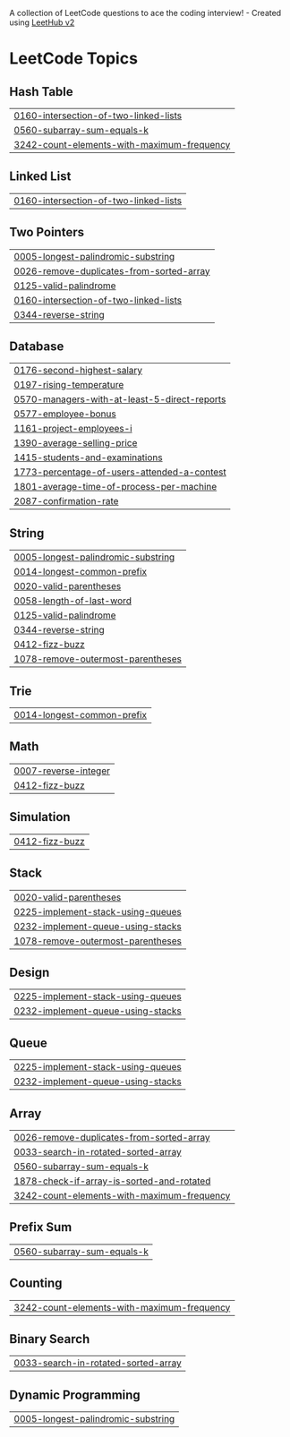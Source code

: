 A collection of LeetCode questions to ace the coding interview! - Created using [LeetHub v2](https://github.com/arunbhardwaj/LeetHub-2.0)
<!---LeetCode Topics Start-->
# LeetCode Topics
## Hash Table
|  |
| ------- |
| [0160-intersection-of-two-linked-lists](https://github.com/Swwapnil8669/practice-problems/tree/master/0160-intersection-of-two-linked-lists) |
| [0560-subarray-sum-equals-k](https://github.com/Swwapnil8669/practice-problems/tree/master/0560-subarray-sum-equals-k) |
| [3242-count-elements-with-maximum-frequency](https://github.com/Swwapnil8669/practice-problems/tree/master/3242-count-elements-with-maximum-frequency) |
## Linked List
|  |
| ------- |
| [0160-intersection-of-two-linked-lists](https://github.com/Swwapnil8669/practice-problems/tree/master/0160-intersection-of-two-linked-lists) |
## Two Pointers
|  |
| ------- |
| [0005-longest-palindromic-substring](https://github.com/Swwapnil8669/practice-problems/tree/master/0005-longest-palindromic-substring) |
| [0026-remove-duplicates-from-sorted-array](https://github.com/Swwapnil8669/practice-problems/tree/master/0026-remove-duplicates-from-sorted-array) |
| [0125-valid-palindrome](https://github.com/Swwapnil8669/practice-problems/tree/master/0125-valid-palindrome) |
| [0160-intersection-of-two-linked-lists](https://github.com/Swwapnil8669/practice-problems/tree/master/0160-intersection-of-two-linked-lists) |
| [0344-reverse-string](https://github.com/Swwapnil8669/practice-problems/tree/master/0344-reverse-string) |
## Database
|  |
| ------- |
| [0176-second-highest-salary](https://github.com/Swwapnil8669/practice-problems/tree/master/0176-second-highest-salary) |
| [0197-rising-temperature](https://github.com/Swwapnil8669/practice-problems/tree/master/0197-rising-temperature) |
| [0570-managers-with-at-least-5-direct-reports](https://github.com/Swwapnil8669/practice-problems/tree/master/0570-managers-with-at-least-5-direct-reports) |
| [0577-employee-bonus](https://github.com/Swwapnil8669/practice-problems/tree/master/0577-employee-bonus) |
| [1161-project-employees-i](https://github.com/Swwapnil8669/practice-problems/tree/master/1161-project-employees-i) |
| [1390-average-selling-price](https://github.com/Swwapnil8669/practice-problems/tree/master/1390-average-selling-price) |
| [1415-students-and-examinations](https://github.com/Swwapnil8669/practice-problems/tree/master/1415-students-and-examinations) |
| [1773-percentage-of-users-attended-a-contest](https://github.com/Swwapnil8669/practice-problems/tree/master/1773-percentage-of-users-attended-a-contest) |
| [1801-average-time-of-process-per-machine](https://github.com/Swwapnil8669/practice-problems/tree/master/1801-average-time-of-process-per-machine) |
| [2087-confirmation-rate](https://github.com/Swwapnil8669/practice-problems/tree/master/2087-confirmation-rate) |
## String
|  |
| ------- |
| [0005-longest-palindromic-substring](https://github.com/Swwapnil8669/practice-problems/tree/master/0005-longest-palindromic-substring) |
| [0014-longest-common-prefix](https://github.com/Swwapnil8669/practice-problems/tree/master/0014-longest-common-prefix) |
| [0020-valid-parentheses](https://github.com/Swwapnil8669/practice-problems/tree/master/0020-valid-parentheses) |
| [0058-length-of-last-word](https://github.com/Swwapnil8669/practice-problems/tree/master/0058-length-of-last-word) |
| [0125-valid-palindrome](https://github.com/Swwapnil8669/practice-problems/tree/master/0125-valid-palindrome) |
| [0344-reverse-string](https://github.com/Swwapnil8669/practice-problems/tree/master/0344-reverse-string) |
| [0412-fizz-buzz](https://github.com/Swwapnil8669/practice-problems/tree/master/0412-fizz-buzz) |
| [1078-remove-outermost-parentheses](https://github.com/Swwapnil8669/practice-problems/tree/master/1078-remove-outermost-parentheses) |
## Trie
|  |
| ------- |
| [0014-longest-common-prefix](https://github.com/Swwapnil8669/practice-problems/tree/master/0014-longest-common-prefix) |
## Math
|  |
| ------- |
| [0007-reverse-integer](https://github.com/Swwapnil8669/practice-problems/tree/master/0007-reverse-integer) |
| [0412-fizz-buzz](https://github.com/Swwapnil8669/practice-problems/tree/master/0412-fizz-buzz) |
## Simulation
|  |
| ------- |
| [0412-fizz-buzz](https://github.com/Swwapnil8669/practice-problems/tree/master/0412-fizz-buzz) |
## Stack
|  |
| ------- |
| [0020-valid-parentheses](https://github.com/Swwapnil8669/practice-problems/tree/master/0020-valid-parentheses) |
| [0225-implement-stack-using-queues](https://github.com/Swwapnil8669/practice-problems/tree/master/0225-implement-stack-using-queues) |
| [0232-implement-queue-using-stacks](https://github.com/Swwapnil8669/practice-problems/tree/master/0232-implement-queue-using-stacks) |
| [1078-remove-outermost-parentheses](https://github.com/Swwapnil8669/practice-problems/tree/master/1078-remove-outermost-parentheses) |
## Design
|  |
| ------- |
| [0225-implement-stack-using-queues](https://github.com/Swwapnil8669/practice-problems/tree/master/0225-implement-stack-using-queues) |
| [0232-implement-queue-using-stacks](https://github.com/Swwapnil8669/practice-problems/tree/master/0232-implement-queue-using-stacks) |
## Queue
|  |
| ------- |
| [0225-implement-stack-using-queues](https://github.com/Swwapnil8669/practice-problems/tree/master/0225-implement-stack-using-queues) |
| [0232-implement-queue-using-stacks](https://github.com/Swwapnil8669/practice-problems/tree/master/0232-implement-queue-using-stacks) |
## Array
|  |
| ------- |
| [0026-remove-duplicates-from-sorted-array](https://github.com/Swwapnil8669/practice-problems/tree/master/0026-remove-duplicates-from-sorted-array) |
| [0033-search-in-rotated-sorted-array](https://github.com/Swwapnil8669/practice-problems/tree/master/0033-search-in-rotated-sorted-array) |
| [0560-subarray-sum-equals-k](https://github.com/Swwapnil8669/practice-problems/tree/master/0560-subarray-sum-equals-k) |
| [1878-check-if-array-is-sorted-and-rotated](https://github.com/Swwapnil8669/practice-problems/tree/master/1878-check-if-array-is-sorted-and-rotated) |
| [3242-count-elements-with-maximum-frequency](https://github.com/Swwapnil8669/practice-problems/tree/master/3242-count-elements-with-maximum-frequency) |
## Prefix Sum
|  |
| ------- |
| [0560-subarray-sum-equals-k](https://github.com/Swwapnil8669/practice-problems/tree/master/0560-subarray-sum-equals-k) |
## Counting
|  |
| ------- |
| [3242-count-elements-with-maximum-frequency](https://github.com/Swwapnil8669/practice-problems/tree/master/3242-count-elements-with-maximum-frequency) |
## Binary Search
|  |
| ------- |
| [0033-search-in-rotated-sorted-array](https://github.com/Swwapnil8669/practice-problems/tree/master/0033-search-in-rotated-sorted-array) |
## Dynamic Programming
|  |
| ------- |
| [0005-longest-palindromic-substring](https://github.com/Swwapnil8669/practice-problems/tree/master/0005-longest-palindromic-substring) |
<!---LeetCode Topics End-->